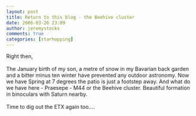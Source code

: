 ```yaml
---
layout: post
title: Return to this blog - the Beehive cluster
date: 2006-03-26 23:09
author: jeremystocks
comments: true
categories: [starhopping]
---
```

Right then,<br /><br />The January birth of my son, a metre of snow in my Bavarian back garden and a bitter minus ten winter have prevented any outdoor astronomy. Now we have Spring at 7 degrees the patio is just a  footstep away. And what do we have here - Praesepe - M44 or the Beehive cluster. Beautiful formation in binoculars with Saturn nearby.<br /><br />Time to dig out the ETX again too....
